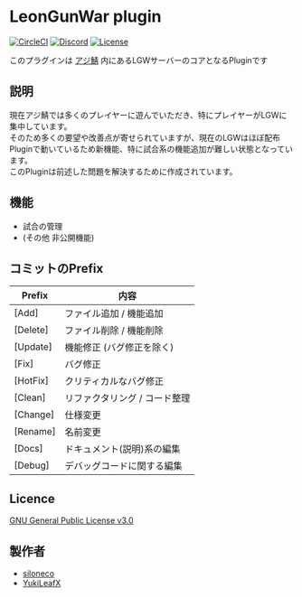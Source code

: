 # LeonGunWar plugin

[![CircleCI](https://circleci.com/gh/AzisabaNetwork/LeonGunWar.svg?style=svg)](https://circleci.com/gh/AzisabaNetwork/LeonGunWar)
[![Discord](https://discordapp.com/api/guilds/357134045328572418/widget.png)](https://discord.gg/seheC2W)
[![License](https://img.shields.io/badge/License-GPL%20v3-blue.svg)](LICENSE)

このプラグインは [アジ鯖](https://azisaba.net) 内にあるLGWサーバーのコアとなるPluginです

## 説明
現在アジ鯖では多くのプレイヤーに遊んでいただき、特にプレイヤーがLGWに集中しています。</br>
そのため多くの要望や改善点が寄せられていますが、現在のLGWはほぼ配布Pluginで動いているため新機能、特に試合系の機能追加が難しい状態となっています。</br>
このPluginは前述した問題を解決するために作成されています。

## 機能
* 試合の管理
* (その他 非公開機能)

## コミットのPrefix
|Prefix   |内容     |
|---------|--------|
|[Add]    |ファイル追加 / 機能追加|
|[Delete] | ファイル削除 / 機能削除|
|[Update] | 機能修正 (バグ修正を除く)|
|[Fix]    |バグ修正|
|[HotFix] |クリティカルなバグ修正|
|[Clean]  |リファクタリング / コード整理|
|[Change] | 仕様変更|
|[Rename] | 名前変更|
|[Docs] | ドキュメント(説明)系の編集|
|[Debug] | デバッグコードに関する編集 |

## Licence

[GNU General Public License v3.0](LICENSE)

## 製作者

* [siloneco](https://github.com/siloneco)
* [YukiLeafX](https://github.com/YukiLeafX)
